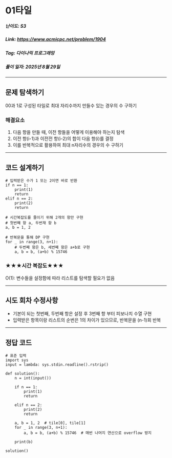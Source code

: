 # 01타일
##### 난이도: ***S3***
##### Link: https://www.acmicpc.net/problem/1904
##### Tag:  다이나믹 프로그래밍
##### 풀이 일자: 2025년 8월 29일
***
## 문제 탐색하기
00과 1로 구성된 타일로 최대 자리수까지 만들수 있는 경우의 수 구하기

### 해결요소
1. 다음 항을 만들 때, 이전 항들을 어떻게 이용해야 하는지 탐색
2. 이전 항(i-1)과 이전전 항(i-2)의 합이 다음 항(i)를 결정
3. 이를 반복적으로 활용하여 최대 n자리수의 경우의 수 구하기
***
## 코드 설계하기
```
# 입력받은 수가 1 또는 2이면 바로 반환
if n == 1:
    print(1)
    return
elif n == 2:
    print(2)
    return

# 시간복잡도를 줄이기 위해 2개의 항만 구현
# 첫번째 항 a, 두번재 항 b
a, b = 1, 2

# 반복문을 통해 DP 구현
for _ in range(3, n+1):
    # 두번째 항은 b, 세번째 항은 a+b로 구현
    a, b = b, (a+b) % 15746 
```
### ★★★시간 복잡도★★★
O(1): 변수들을 설정함에 따라 리스트를 탐색할 필요가 없음

***
## 시도 회차 수정사항
- 기본이 되는 첫번째, 두번째 항은 설정 후 3번째 항 부터 피보나치 수열 구현
- 입력받은 항목이랑 리스트의 순번은 1의 차이가 있으므로, 반복문을 (n-1)회 반복
***
## 정답 코드
```
# 표준 입력
import sys
input = lambda: sys.stdin.readline().rstrip()

def solution():
    n = int(input())

    if n == 1:
        print(1)
        return
    
    elif n == 2:
        print(2)
        return

    a, b = 1, 2  # tile[0], tile[1]
    for _ in range(3, n+1):
        a, b = b, (a+b) % 15746  # 매번 나머지 연산으로 overflow 방지

    print(b)

solution()
```